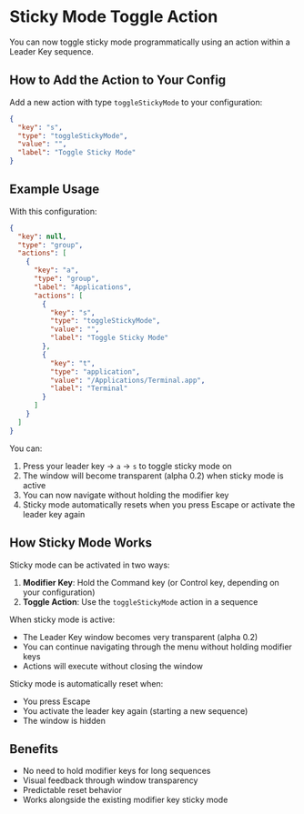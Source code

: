 # Sticky Mode Toggle Action

You can now toggle sticky mode programmatically using an action within a Leader Key sequence.

## How to Add the Action to Your Config

Add a new action with type `toggleStickyMode` to your configuration:

```json
{
  "key": "s",
  "type": "toggleStickyMode",
  "value": "",
  "label": "Toggle Sticky Mode"
}
```

## Example Usage

With this configuration:

```json
{
  "key": null,
  "type": "group",
  "actions": [
    {
      "key": "a",
      "type": "group",
      "label": "Applications",
      "actions": [
        {
          "key": "s",
          "type": "toggleStickyMode",
          "value": "",
          "label": "Toggle Sticky Mode"
        },
        {
          "key": "t",
          "type": "application",
          "value": "/Applications/Terminal.app",
          "label": "Terminal"
        }
      ]
    }
  ]
}
```

You can:

1. Press your leader key → `a` → `s` to toggle sticky mode on
2. The window will become transparent (alpha 0.2) when sticky mode is active
3. You can now navigate without holding the modifier key
4. Sticky mode automatically resets when you press Escape or activate the leader key again

## How Sticky Mode Works

Sticky mode can be activated in two ways:

1. **Modifier Key**: Hold the Command key (or Control key, depending on your configuration)
2. **Toggle Action**: Use the `toggleStickyMode` action in a sequence

When sticky mode is active:

- The Leader Key window becomes very transparent (alpha 0.2)
- You can continue navigating through the menu without holding modifier keys
- Actions will execute without closing the window

Sticky mode is automatically reset when:

- You press Escape
- You activate the leader key again (starting a new sequence)
- The window is hidden

## Benefits

- No need to hold modifier keys for long sequences
- Visual feedback through window transparency
- Predictable reset behavior
- Works alongside the existing modifier key sticky mode
